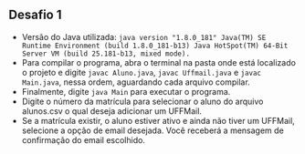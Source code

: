 ﻿## Desafio 1

- Versão do Java utilizada: 
`java version "1.8.0_181"
Java(TM) SE Runtime Environment (build 1.8.0_181-b13)
Java HotSpot(TM) 64-Bit Server VM (build 25.181-b13, mixed mode).`
- Para compilar o programa, abra o terminal na pasta onde está localizado o projeto e digite `javac Aluno.java`, `javac Uffmail.java` e `javac Main.java`, nessa ordem, aguardando cada arquivo compilar.
- Finalmente, digite `java Main` para executar o programa.
- Digite o número da matrícula para selecionar o aluno do arquivo alunos.csv o qual deseja adicionar um UFFMail.
- Se a matrícula existir, o aluno estiver ativo e ainda não tiver um UFFMail, selecione a opção de email desejada. Você receberá a mensagem de confirmação do email escolhido.
